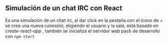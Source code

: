 ## Simulación de un chat IRC con React

Es una simulación de un chat irc, al dar click en la pestaña con el ícono de + se crea una nueva _conexión_, eligiendo el usuario y la sala, está basado en _create-react-app_ , también se inicializa el servidor web pack de desarrollo con `npm start`
